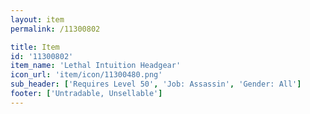 ```yaml
---
layout: item
permalink: /11300802

title: Item
id: '11300802'
item_name: 'Lethal Intuition Headgear'
icon_url: 'item/icon/11300480.png'
sub_header: ['Requires Level 50', 'Job: Assassin', 'Gender: All']
footer: ['Untradable, Unsellable']
---
```

